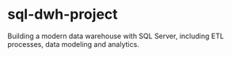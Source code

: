 # sql-dwh-project
Building a modern data warehouse with SQL Server, including ETL processes, data modeling and analytics.

